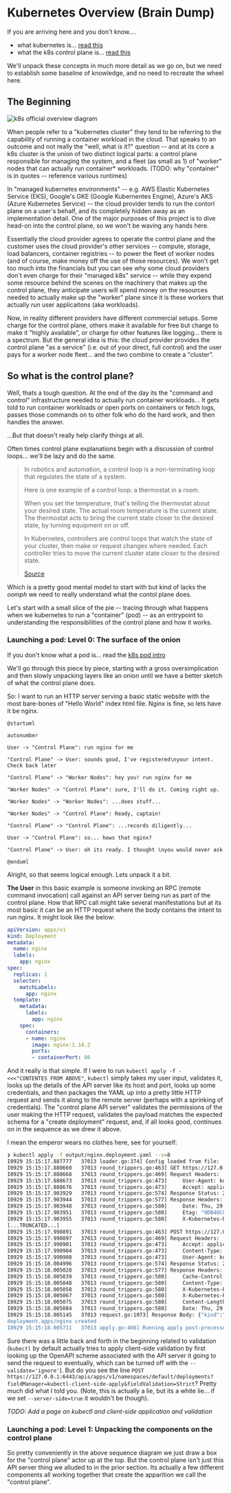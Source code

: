 # Kubernetes Overview (Brain Dump)

If you are arriving here and you don't know....

* what kubernetes is... [read this](https://kubernetes.io/docs/concepts/overview/)
* what the k8s control plane is... [read this](https://kubernetes.io/docs/concepts/overview/components/)

We'll unpack these concepts in much more detail as we go on, but we need to establish some baseline of knowledge, and no need to recreate the wheel here.

## The Beginning

![k8s official overview diagram](https://d33wubrfki0l68.cloudfront.net/2475489eaf20163ec0f54ddc1d92aa8d4c87c96b/e7c81/images/docs/components-of-kubernetes.svg)

When people refer to a "kubernetes cluster" they tend to be referring to the capability of running a container workload in the cloud. That speaks to an outcome and not really the "well, what is it?" question -- and at its core a k8s cluster is the union of two distinct logical parts: a control plane responsible for managing the system, and a fleet (as small as 1) of "worker" nodes that can actually run container* workloads. (TODO: why "container" is in quotes -- reference various runtimes)

In "managed kubernetes environments" -- e.g. AWS Elastic Kubernetes Service (EKS), Google's GKE (Google Kubernentes Engine), Azure's AKS (Azure Kubernetes Service) -- the cloud provider tends to run the contorl plane on a user's behalf, and its completely hidden away as an implementation detail. One of the major purposes of this project is to dive head-on into the control plane, so we won't be waving any hands here.

Essentially the cloud provider agrees to operate the control plane and the customer uses the cloud provider's other services -- compute, storage, load balancers, container registries -- to power the fleet of worker nodes (and of course, make money off the use of those resources). We won't get too much into the financials but you can see why some cloud providers don't even charge for their "managed k8s" service -- while they expend some resource behind the scenes on the machinery that makes up the control plane, they anticipate users will spend money on the resources needed to actually make up the "worker" plane since it is these workers that actually _run_ user applicaitons (aka workloads).

Now, in reality different providers have different commercial setups. Some charge for the control plane, others make it available for free but charge to make it "highly available", or charge for other features like logging... there is a spectrum. But the general idea is this: the cloud provider provides the control plane "as a service" (i.e. out of your direct, full control) and the user pays for a worker node fleet... and the two combine to create a "cluster".

## So what is the control plane?

Well, thats a tough question. At the end of the day its the "command and control" infrastructure needed to actually run container workloads... It gets told to run container workloads or open ports on containers or fetch logs, passes those commands on to other folk who do the hard work, and then handles the answer.

...But that doesn't really help clarify things at all.

Often times control plane explanations begin with a discussion of control loops... we'll be lazy and do the same.

<blockquote>
In robotics and automation, a control loop is a non-terminating loop that regulates the state of a system.

Here is one example of a control loop: a thermostat in a room.

When you set the temperature, that's telling the thermostat about your desired state. The actual room temperature is the current state. The thermostat acts to bring the current state closer to the desired state, by turning equipment on or off.

In Kubernetes, controllers are control loops that watch the state of your cluster, then make or request changes where needed. Each controller tries to move the current cluster state closer to the desired state.

[Source](https://kubernetes.io/docs/concepts/architecture/controller/)
</blockquote>

Which is a pretty good mental model to start with but kind of lacks the _oomph_ we need to really understand what the contol plane does.

Let's start with a small slice of the pie -- tracing through what happens when we kubernetes to run a "container" (pod) -- as an entrypoint to understanding the responsibilities of the control plane and how it works.

### Launching a pod: Level 0: The surface of the onion

If you don't know what a pod is... read the [k8s pod intro](https://kubernetes.io/docs/concepts/workloads/pods/)

We'll go through this piece by piece, starting with a gross oversimplication and then slowly unpacking layers like an onion until we have a better sketch of what the control plane does.

So: I want to run an HTTP server serving a basic static website with the most bare-bones of "Hello World" index html file. Nginx is fine, so lets have it be nginx.

```plantuml
@startuml

autonumber

User -> "Control Plane": run nginx for me

"Control Plane" -> User: sounds good, I've registered\nyour intent. Check back later

"Control Plane" -> "Worker Nodes": hey you! run nginx for me

"Worker Nodes" -> "Control Plane": sure, I'll do it. Coming right up.

"Worker Nodes" -> "Worker Nodes": ...does stuff...

"Worker Nodes" -> "Control Plane": Ready, captain!

"Control Plane" -> "Control Plane": ...records diligently...

User -> "Control Plane": so... hows that nginx?

"Control Plane" -> User: oh its ready. I thought \nyou would never ask

@enduml
```

Alright, so that seems logical enough. Lets unpack it a bit.

**The User** in this basic example is someone invoking an RPC (remote command invocation) call against an API server being run as part of the control plane. How that RPC call might take several manifestations but at its most basic it can be an HTTP request where the body contains the intent to run nginx. It might look like the below:

```yaml
apiVersion: apps/v1
kind: Deployment
metadata:
  name: nginx
  labels:
    app: nginx
spec:
  replicas: 1
  selector:
    matchLabels:
      app: nginx
  template:
    metadata:
      labels:
        app: nginx
    spec:
      containers:
      - name: nginx
        image: nginx:1.14.2
        ports:
        - containerPort: 80
```

And it really is that simple. If I were to run `kubectl apply -f - <<<"CONTENTES FROM ABOVE"`, `kubectl` simply takes my user input, validates it, looks up the details of the API server like its host and port, looks up some credentials, and then packages the YAML up into a pretty little HTTP request and sends it along to the remote server (perhaps with a sprinking of credentials). The "control plane API server" validates the permissions of the user making the HTTP request, validates the payload matches the expected schema for a "create deployment" request, and, if all looks good, continues on in the sequence as we drew it above.

I mean the emperor wears no clothes here, see for yourself:

```bash
❯ kubectl apply -f output/nginx.deployment.yaml --v=8
I0929 15:15:17.887777   37013 loader.go:374] Config loaded from file:  /Users/jroberts/repos/personal/k8s-the-harder-way/output/kube-configs/admin.kubeconfig
I0929 15:15:17.888660   37013 round_trippers.go:463] GET https://127.0.0.1:6443/openapi/v2?timeout=32s
I0929 15:15:17.888668   37013 round_trippers.go:469] Request Headers:
I0929 15:15:17.888673   37013 round_trippers.go:473]     User-Agent: kubectl/v1.25.0 (darwin/arm64) kubernetes/a866cbe
I0929 15:15:17.888676   37013 round_trippers.go:473]     Accept: application/com.github.proto-openapi.spec.v2@v1.0+protobuf
I0929 15:15:17.903929   37013 round_trippers.go:574] Response Status: 200 OK in 15 milliseconds
I0929 15:15:17.903944   37013 round_trippers.go:577] Response Headers:
I0929 15:15:17.903948   37013 round_trippers.go:580]     Date: Thu, 29 Sep 2022 22:15:17 GMT
I0929 15:15:17.903951   37013 round_trippers.go:580]     Etag: "9DB40C853CA3ADDD649055A9853FE28D1264FAEE1DBFA41212431A2A7B89BAC87C7E2059BAEC006DA5856A114731A4658CCA9BFFCB82FEB3B45304C9D8237EBB"
I0929 15:15:17.903955   37013 round_trippers.go:580]     X-Kubernetes-Pf-Prioritylevel-Uid: 5dfa948e-cd85-4716-9e5e-60b0081f1d1e
[...TRUNCATED...]
I0929 15:15:17.990891   37013 round_trippers.go:463] POST https://127.0.0.1:6443/apis/apps/v1/namespaces/default/deployments?fieldManager=kubectl-client-side-apply&fieldValidation=Strict
I0929 15:15:17.990897   37013 round_trippers.go:469] Request Headers:
I0929 15:15:17.990901   37013 round_trippers.go:473]     Accept: application/json
I0929 15:15:17.990904   37013 round_trippers.go:473]     Content-Type: application/json
I0929 15:15:17.990908   37013 round_trippers.go:473]     User-Agent: kubectl/v1.25.0 (darwin/arm64) kubernetes/a866cbe
I0929 15:15:18.004996   37013 round_trippers.go:574] Response Status: 201 Created in 14 milliseconds
I0929 15:15:18.005028   37013 round_trippers.go:577] Response Headers:
I0929 15:15:18.005039   37013 round_trippers.go:580]     Cache-Control: no-cache, private
I0929 15:15:18.005048   37013 round_trippers.go:580]     Content-Type: application/json
I0929 15:15:18.005058   37013 round_trippers.go:580]     X-Kubernetes-Pf-Flowschema-Uid: 83eb73fc-81b4-435a-b45a-8d28a44a3f08
I0929 15:15:18.005067   37013 round_trippers.go:580]     X-Kubernetes-Pf-Prioritylevel-Uid: 5dfa948e-cd85-4716-9e5e-60b0081f1d1e
I0929 15:15:18.005075   37013 round_trippers.go:580]     Content-Length: 2392
I0929 15:15:18.005084   37013 round_trippers.go:580]     Date: Thu, 29 Sep 2022 22:15:18 GMT
I0929 15:15:18.005145   37013 request.go:1073] Response Body: {"kind":"Deployment","apiVersion":"apps/v1","metadata":{"name":"nginx","namespace":"default","uid":"4599327e-a8fc-4eb0-9dfd-ac4be1ef3f0d","resourceVersion":"3173","generation":1,"creationTimestamp":"2022-09-29T22:15:17Z","labels":{"app":"nginx"},"annotations":{"kubectl.kubernetes.io/last-applied-configuration":"{\"apiVersion\":\"apps/v1\",\"kind\":\"Deployment\",\"metadata\":{\"annotations\":{},\"labels\":{\"app\":\"nginx\"},\"name\":\"nginx\",\"namespace\":\"default\"},\"spec\":{\"replicas\":1,\"selector\":{\"matchLabels\":{\"app\":\"nginx\"}},\"template\":{\"metadata\":{\"labels\":{\"app\":\"nginx\"}},\"spec\":{\"containers\":[{\"image\":\"nginx:1.14.2\",\"name\":\"nginx\",\"ports\":[{\"containerPort\":80}]}]}}}}\n"},"managedFields":[{"manager":"kubectl-client-side-apply","operation":"Update","apiVersion":"apps/v1","time":"2022-09-29T22:15:17Z","fieldsType":"FieldsV1","fieldsV1":{"f:metadata":{"f:annotations":{".":{},"f:kubectl.kubernetes.io/last-applied-configuration":{}},"f:labels":{".":{},"f:app":{}}},"f [truncated 1368 chars]
deployment.apps/nginx created
I0929 15:15:18.005711   37013 apply.go:466] Running apply post-processor function`
```

Sure there was a little back and forth in the beginning related to validation (`kubectl` by default actually tries to apply client-side validation by first looking up the OpenAPI scheme associated with the API server it going to send the request to eventually, which can be turned off with the `--validate='ignore'`). But do you see the line `POST https://127.0.0.1:6443/apis/apps/v1/namespaces/default/deployments?fieldManager=kubectl-client-side-apply&fieldValidation=Strict`? Pretty much did what I told you. (Note, this is actually a lie, but its a white lie... if we set `--server-side=true` it wouldn't be though).

_TODO: Add a page on kubectl and client-side application and validation_

### Launching a pod: Level 1: Unpacking the components on the control plane

So pretty conveniently in the above sequence diagram we just draw a box for the "control plane" actor up at the top. But the control plane isn't just this API server thing we alluded to in the prior section. Its actually a few different components all working together that create the apparition we call the "control plane".

